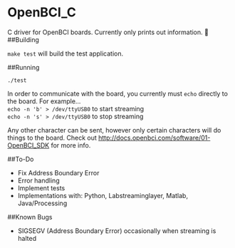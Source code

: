 # OpenBCI_C

C driver for OpenBCI boards.  Currently only prints out information.

##Building

`make test` will build the test application.

##Running

`./test`

In order to communicate with the board, you currently must `echo` directly to the board. For example...<br/>
`echo -n 'b' > /dev/ttyUSB0` to start streaming <br/>
`echo -n 's' > /dev/ttyUSB0` to stop streaming <br/>

Any other character can be sent, however only certain characters will do things to the board. Check out http://docs.openbci.com/software/01-OpenBCI_SDK for more info.

##To-Do
- Fix Address Boundary Error
- Error handling
- Implement tests
- Implementations with: Python, Labstreaminglayer, Matlab, Java/Processing

##Known Bugs
- SIGSEGV (Address Boundary Error) occasionally when streaming is halted
